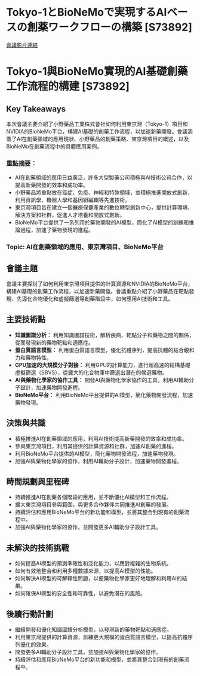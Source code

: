 # Tokyo-1とBioNeMoで実現するAIベースの創薬ワークフローの構築 [S73892]
[會議影片連結](https://www.nvidia.com/gtc/session-catalog/?search=Tokyo-1%E3%81%A8BioNeMo%E3%81%A6%E3%82%99%E5%AE%9F%E7%8F%BE%E3%81%99%E3%82%8BAI%E3%83%98%E3%82%99%E3%83%BC%E3%82%B9%E3%81%AE%E5%89%B5%E8%96%AC%E3%83%AF%E3%83%BC%E3%82%AF%E3%83%95%E3%83%AD%E3%83%BC%E3%81%AE%E6%A7%8B%E7%AF%89%20%5BS73892%5D&tab.catalogallsessionstab=16566177511100015Kus#/session/1733483279639001RECx)
# Tokyo-1與BioNeMo實現的AI基礎創藥工作流程的構建 [S73892]

## Key Takeaways
本次會議主要介紹了小野藥品工業株式會社如何利用東京灣（Tokyo-1）項目和NVIDIA的BioNeMo平台，構建AI基礎的創藥工作流程，以加速新藥開發。會議涵蓋了AI在創藥領域的應用現狀、小野藥品的創藥策略、東京灣項目的概述，以及BioNeMo在創藥流程中的具體應用案例。
### 重點摘要：
*   AI在創藥領域的應用日益廣泛，許多大型製藥公司積極與AI技術公司合作，以提高新藥開發的效率和成功率。
*   小野藥品將重點放在癌症、免疫、神經和特殊領域，並積極推進開放式創新，利用資訊學、機器人學和基因組編輯等先進技術。
*   東京灣項目旨在建立一個醫療保健產業的數位轉型創新中心，提供計算環境、解決方案和社群，促進人才培養和開放式創新。
*   BioNeMo平台提供了一系列用於藥物開發的AI模型，簡化了AI模型的訓練和推論過程，加速了藥物發現的進程。
### Topic: AI在創藥領域的應用、東京灣項目、BioNeMo平台

## 會議主題
會議主要探討了如何利用東京灣項目提供的計算資源和NVIDIA的BioNeMo平台，構建AI基礎的創藥工作流程，以加速新藥開發。會議重點介紹了小野藥品在靶點發現、先導化合物優化和虛擬篩選等創藥階段中，如何應用AI技術和工具。

## 主要技術點
*   **知識圖譜分析：** 利用知識圖譜技術，解析疾病、靶點分子和藥物之間的關係，從而發現新的藥物靶點和適應症。
*   **蛋白質語言模型：** 利用蛋白質語言模型，優化抗體序列，提高抗體的結合親和力和藥物特性。
*   **GPU加速的大規模分子對接：** 利用GPU的計算能力，進行超高速的結構基礎虛擬篩選（SBVS），從龐大的化合物庫中篩選出潛在的候選藥物。
*   **AI與藥物化學家的協作工具：** 開發AI與藥物化學家協作的工具，利用AI輔助分子設計，加速藥物開發進程。
*   **BioNeMo平台：** 利用BioNeMo平台提供的AI模型，簡化藥物開發流程，加速藥物發現。

## 決策與共識
*   積極推進AI在創藥領域的應用，利用AI技術提高新藥開發的效率和成功率。
*   參與東京灣項目，利用其提供的計算資源和社群，加速AI創藥的進程。
*   利用BioNeMo平台提供的AI模型，簡化藥物開發流程，加速藥物發現。
*   加強AI與藥物化學家的協作，利用AI輔助分子設計，加速藥物開發進程。

## 時間規劃與里程碑
*   持續推進AI在創藥各個階段的應用，並不斷優化AI模型和工作流程。
*   擴大東京灣項目參與範圍，與更多合作夥伴共同推進AI創藥的發展。
*   持續評估和應用BioNeMo平台的新功能和模型，並將其整合到現有的創藥流程中。
*   加強AI與藥物化學家的協作，並開發更多AI輔助分子設計工具。

## 未解決的技術挑戰
*   如何提高AI模型的預測準確性和泛化能力，以應對複雜的生物系統。
*   如何有效地整合和利用多種數據來源，以提高AI模型的性能。
*   如何解決AI模型的可解釋性問題，以便藥物化學家更好地理解和利用AI的結果。
*   如何確保AI模型的安全性和可靠性，以避免潛在的風險。

## 後續行動計劃
*   繼續開發和優化知識圖譜分析模型，以發現新的藥物靶點和適應症。
*   利用東京灣提供的計算資源，訓練更大規模的蛋白質語言模型，以提高抗體序列優化的效果。
*   開發更多AI輔助分子設計工具，並加強AI與藥物化學家的協作。
*   持續評估和應用BioNeMo平台的新功能和模型，並將其整合到現有的創藥流程中。
